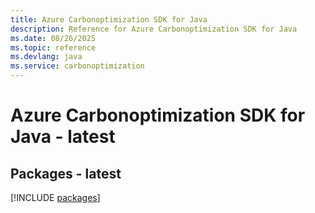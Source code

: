 ```yaml
---
title: Azure Carbonoptimization SDK for Java
description: Reference for Azure Carbonoptimization SDK for Java
ms.date: 08/26/2025
ms.topic: reference
ms.devlang: java
ms.service: carbonoptimization
---
```

# Azure Carbonoptimization SDK for Java - latest
## Packages - latest
[!INCLUDE [packages](carbonoptimization-index.md)]